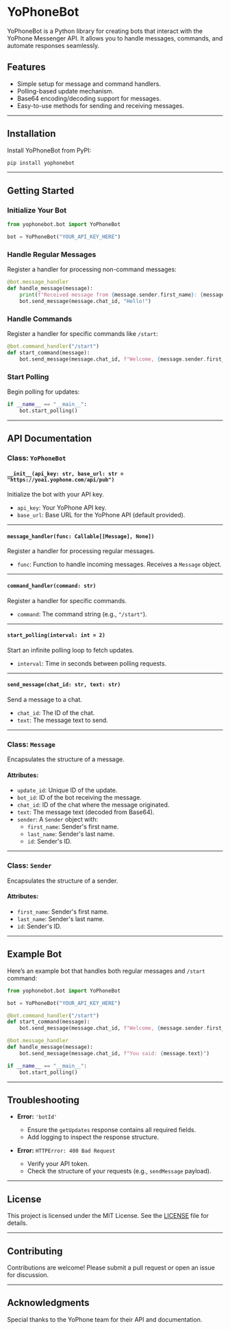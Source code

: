 # YoPhoneBot

YoPhoneBot is a Python library for creating bots that interact with the YoPhone Messenger API. It allows you to handle messages, commands, and automate responses seamlessly.

## Features

- Simple setup for message and command handlers.
- Polling-based update mechanism.
- Base64 encoding/decoding support for messages.
- Easy-to-use methods for sending and receiving messages.

---

## Installation

Install YoPhoneBot from PyPI:

```bash
pip install yophonebot
```

---

## Getting Started

### Initialize Your Bot

```python
from yophonebot.bot import YoPhoneBot

bot = YoPhoneBot("YOUR_API_KEY_HERE")
```

### Handle Regular Messages

Register a handler for processing non-command messages:

```python
@bot.message_handler
def handle_message(message):
    print(f"Received message from {message.sender.first_name}: {message.text}")
    bot.send_message(message.chat_id, "Hello!")
```

### Handle Commands

Register a handler for specific commands like `/start`:

```python
@bot.command_handler("/start")
def start_command(message):
    bot.send_message(message.chat_id, f"Welcome, {message.sender.first_name}!")
```

### Start Polling

Begin polling for updates:

```python
if __name__ == "__main__":
    bot.start_polling()
```

---

## API Documentation

### Class: `YoPhoneBot`

#### `__init__(api_key: str, base_url: str = "https://yoai.yophone.com/api/pub")`

Initialize the bot with your API key.

- `api_key`: Your YoPhone API key.
- `base_url`: Base URL for the YoPhone API (default provided).

---

#### `message_handler(func: Callable[[Message], None])`

Register a handler for processing regular messages.

- `func`: Function to handle incoming messages. Receives a `Message` object.

---

#### `command_handler(command: str)`

Register a handler for specific commands.

- `command`: The command string (e.g., `"/start"`).

---

#### `start_polling(interval: int = 2)`

Start an infinite polling loop to fetch updates.

- `interval`: Time in seconds between polling requests.

---

#### `send_message(chat_id: str, text: str)`

Send a message to a chat.

- `chat_id`: The ID of the chat.
- `text`: The message text to send.

---

### Class: `Message`

Encapsulates the structure of a message.

#### Attributes:

- `update_id`: Unique ID of the update.
- `bot_id`: ID of the bot receiving the message.
- `chat_id`: ID of the chat where the message originated.
- `text`: The message text (decoded from Base64).
- `sender`: A `Sender` object with:
  - `first_name`: Sender's first name.
  - `last_name`: Sender's last name.
  - `id`: Sender's ID.

---

### Class: `Sender`

Encapsulates the structure of a sender.

#### Attributes:

- `first_name`: Sender's first name.
- `last_name`: Sender's last name.
- `id`: Sender's ID.

---

## Example Bot

Here’s an example bot that handles both regular messages and `/start` command:

```python
from yophonebot.bot import YoPhoneBot

bot = YoPhoneBot("YOUR_API_KEY_HERE")

@bot.command_handler("/start")
def start_command(message):
    bot.send_message(message.chat_id, f"Welcome, {message.sender.first_name}!")

@bot.message_handler
def handle_message(message):
    bot.send_message(message.chat_id, f"You said: {message.text}")

if __name__ == "__main__":
    bot.start_polling()
```

---

## Troubleshooting

- **Error:** `'botId'`
  - Ensure the `getUpdates` response contains all required fields.
  - Add logging to inspect the response structure.

- **Error:** `HTTPError: 400 Bad Request`
  - Verify your API token.
  - Check the structure of your requests (e.g., `sendMessage` payload).

---

## License

This project is licensed under the MIT License. See the [LICENSE](LICENSE) file for details.

---

## Contributing

Contributions are welcome! Please submit a pull request or open an issue for discussion.

---

## Acknowledgments

Special thanks to the YoPhone team for their API and documentation.


